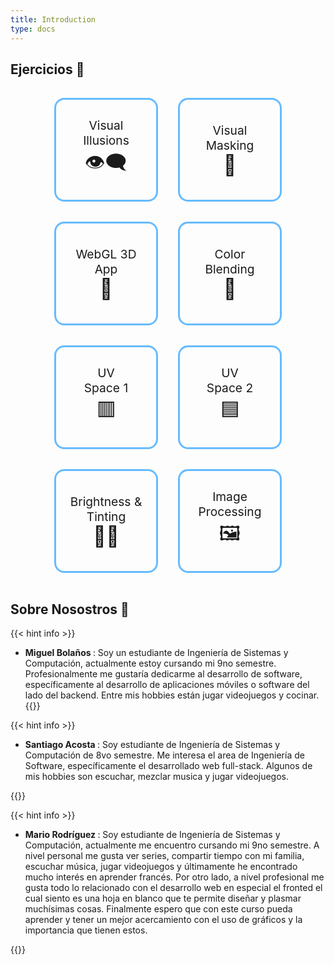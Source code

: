 ```yaml
---
title: Introduction
type: docs
---
```


## Ejercicios 📙

<div class="my-nav">
    <a href="/showcase/docs/Taller-1/1-Visual-Illusions/" class="my-nav-option">
        <span class="title">Visual Illusions</span>
        <span class="emoji">👁‍🗨</span>
    </a>
    <a href="/showcase/docs/Taller-1/2-Visual-Masking/" class="my-nav-option">
        <span class="title">Visual Masking</span>
        <span class="emoji">🐹</span>
    </a>
    <a href="/showcase/docs/Taller-2/1-WebGL-3D-App/" class="my-nav-option">
        <span class="title">WebGL 3D App</span>
        <span class="emoji">🎵</span>
    </a>
    <a href="/showcase/docs/Taller-3/1-Color-Blending/" class="my-nav-option">
        <span class="title">Color Blending</span>
        <span class="emoji">🌈</span>
    </a>
    <a href="/showcase/docs/Taller-3/2-Texturing-UV-Visualization-1/" class="my-nav-option">
        <span class="title">UV<br>Space 1</span>
        <span class="emoji">🟥</span>
    </a>
    <a href="/showcase/docs/Taller-3/3-Texturing-UV-Visualization-2/" class="my-nav-option">
        <span class="title">UV<br>Space 2</span>
        <span class="emoji">🟦</span>
    </a>
    <a href="/showcase/docs/Taller-3/4-Color-Brightness-and-Tinting/" class="my-nav-option">
        <span class="title">Brightness & Tinting</span>
        <span class="emoji">👩‍🎨</span>
    </a>
    <a href="/showcase/docs/Taller-3/5-Image-Processing/" class="my-nav-option">
        <span class="title">Image Processing</span>
        <span class="emoji">🖼️</span>
    </a>
</div>

<style>
    .my-nav{
        display: flex;
        justify-content: center;
        flex-wrap: wrap;
    }
    .my-nav-option{
        display: flex;
        flex-direction: column;
        width: 8rem;
        height: 8rem;
        float: left;
        text-decoration: none;
        border: solid 0.2rem #6bf;
        margin: 1rem;
        padding: 1rem;
        border-radius: 1rem;
        align-items:center;
        justify-content: center;
        transition: all .2s ease-in-out;
    }
    .my-nav-option:hover{
        transform: scale(1.1);
        text-decoration: none;
    }
    .my-nav-option:visited{
        color: #84b2ff !important;
    }
    .my-nav-option .title{
        font-size: 1.2rem;
        text-align: center;
    }
    .my-nav-option .emoji{
        font-size: 2rem;
        text-align: center;
    }
</style>

## Sobre Nosostros 👾

{{< hint info >}}

- <b> Miguel Bolaños </b>: Soy un estudiante de Ingeniería de Sistemas y Computación, actualmente estoy cursando mi 9no semestre. Profesionalmente me gustaría dedicarme al desarrollo de software, específicamente al desarrollo de aplicaciones móviles o software del lado del backend. Entre mis hobbies están jugar videojuegos y cocinar.
{{</hint >}}


{{< hint info >}}

- <b> Santiago Acosta </b>: Soy estudiante de Ingeniería de Sistemas y Computación de 8vo semestre. Me interesa el area de Ingeniería de Software, específicamente el desarrollado web full-stack. Algunos de mis hobbies son escuchar, mezclar musica y jugar videojuegos.

{{</hint >}}


{{< hint info >}}

- <b> Mario Rodríguez </b> : Soy estudiante de Ingeniería de Sistemas y Computación, actualmente me encuentro cursando mi 9no semestre. A nivel personal me gusta ver series, compartir tiempo con mi familia, escuchar música, jugar videojuegos y últimamente he encontrado mucho interés en aprender francés. Por otro lado, a nivel profesional me gusta todo lo relacionado con el desarrollo web en especial el fronted el cual siento es una hoja en blanco que te permite diseñar y plasmar muchísimas cosas. Finalmente espero que con este curso pueda aprender y tener un mejor acercamiento con el uso de gráficos y la importancia que tienen estos.

{{</hint >}}